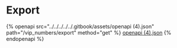 # Export

{% openapi src="../../../../../.gitbook/assets/openapi (4).json" path="/vip_numbers/export" method="get" %}
[openapi (4).json](<../../../../../.gitbook/assets/openapi (4).json>)
{% endopenapi %}
